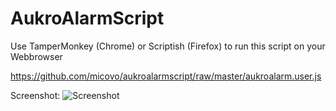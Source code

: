 # AukroAlarmScript

Use TamperMonkey (Chrome) or Scriptish (Firefox) to run this script on your Webbrowser

https://github.com/micovo/aukroalarmscript/raw/master/aukroalarm.user.js

Screenshot:
![Screenshot](https://github.com/micovo/aukroalarmscript/blob/master/screenshot.png "AukroAlarmScript screenshot")
